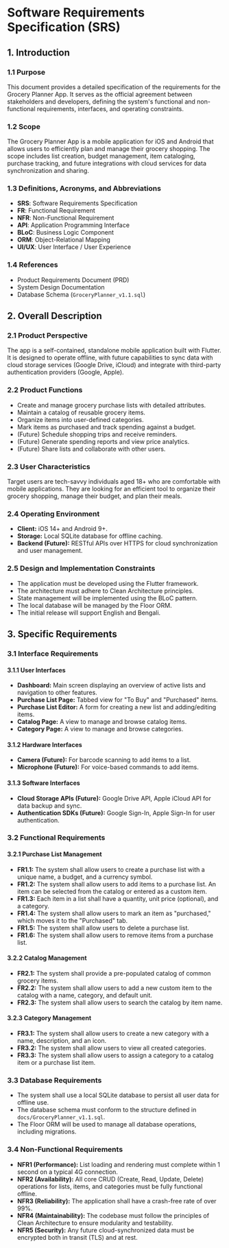 # Software Requirements Specification (SRS)

## 1. Introduction

### 1.1 Purpose

This document provides a detailed specification of the requirements for the Grocery Planner App. It serves as the official agreement between stakeholders and developers, defining the system's functional and non-functional requirements, interfaces, and operating constraints.

### 1.2 Scope

The Grocery Planner App is a mobile application for iOS and Android that allows users to efficiently plan and manage their grocery shopping. The scope includes list creation, budget management, item cataloging, purchase tracking, and future integrations with cloud services for data synchronization and sharing.

### 1.3 Definitions, Acronyms, and Abbreviations

-   **SRS**: Software Requirements Specification
-   **FR**: Functional Requirement
-   **NFR**: Non-Functional Requirement
-   **API**: Application Programming Interface
-   **BLoC**: Business Logic Component
-   **ORM**: Object-Relational Mapping
-   **UI/UX**: User Interface / User Experience

### 1.4 References

-   Product Requirements Document (PRD)
-   System Design Documentation
-   Database Schema (`GroceryPlanner_v1.1.sql`)

## 2. Overall Description

### 2.1 Product Perspective

The app is a self-contained, standalone mobile application built with Flutter. It is designed to operate offline, with future capabilities to sync data with cloud storage services (Google Drive, iCloud) and integrate with third-party authentication providers (Google, Apple).

### 2.2 Product Functions

-   Create and manage grocery purchase lists with detailed attributes.
-   Maintain a catalog of reusable grocery items.
-   Organize items into user-defined categories.
-   Mark items as purchased and track spending against a budget.
-   (Future) Schedule shopping trips and receive reminders.
-   (Future) Generate spending reports and view price analytics.
-   (Future) Share lists and collaborate with other users.

### 2.3 User Characteristics

Target users are tech-savvy individuals aged 18+ who are comfortable with mobile applications. They are looking for an efficient tool to organize their grocery shopping, manage their budget, and plan their meals.

### 2.4 Operating Environment

-   **Client:** iOS 14+ and Android 9+.
-   **Storage:** Local SQLite database for offline caching.
-   **Backend (Future):** RESTful APIs over HTTPS for cloud synchronization and user management.

### 2.5 Design and Implementation Constraints

-   The application must be developed using the Flutter framework.
-   The architecture must adhere to Clean Architecture principles.
-   State management will be implemented using the BLoC pattern.
-   The local database will be managed by the Floor ORM.
-   The initial release will support English and Bengali.

## 3. Specific Requirements

### 3.1 Interface Requirements

#### 3.1.1 User Interfaces

-   **Dashboard:** Main screen displaying an overview of active lists and navigation to other features.
-   **Purchase List Page:** Tabbed view for "To Buy" and "Purchased" items.
-   **Purchase List Editor:** A form for creating a new list and adding/editing items.
-   **Catalog Page:** A view to manage and browse catalog items.
-   **Category Page:** A view to manage and browse categories.

#### 3.1.2 Hardware Interfaces

-   **Camera (Future):** For barcode scanning to add items to a list.
-   **Microphone (Future):** For voice-based commands to add items.

#### 3.1.3 Software Interfaces

-   **Cloud Storage APIs (Future):** Google Drive API, Apple iCloud API for data backup and sync.
-   **Authentication SDKs (Future):** Google Sign-In, Apple Sign-In for user authentication.

### 3.2 Functional Requirements

#### 3.2.1 Purchase List Management

-   **FR1.1:** The system shall allow users to create a purchase list with a unique name, a budget, and a currency symbol.
-   **FR1.2:** The system shall allow users to add items to a purchase list. An item can be selected from the catalog or entered as a custom item.
-   **FR1.3:** Each item in a list shall have a quantity, unit price (optional), and a category.
-   **FR1.4:** The system shall allow users to mark an item as "purchased," which moves it to the "Purchased" tab.
-   **FR1.5:** The system shall allow users to delete a purchase list.
-   **FR1.6:** The system shall allow users to remove items from a purchase list.

#### 3.2.2 Catalog Management

-   **FR2.1:** The system shall provide a pre-populated catalog of common grocery items.
-   **FR2.2:** The system shall allow users to add a new custom item to the catalog with a name, category, and default unit.
-   **FR2.3:** The system shall allow users to search the catalog by item name.

#### 3.2.3 Category Management

-   **FR3.1:** The system shall allow users to create a new category with a name, description, and an icon.
-   **FR3.2:** The system shall allow users to view all created categories.
-   **FR3.3:** The system shall allow users to assign a category to a catalog item or a purchase list item.

### 3.3 Database Requirements

-   The system shall use a local SQLite database to persist all user data for offline use.
-   The database schema must conform to the structure defined in `docs/GroceryPlanner_v1.1.sql`.
-   The Floor ORM will be used to manage all database operations, including migrations.

### 3.4 Non-Functional Requirements

-   **NFR1 (Performance):** List loading and rendering must complete within 1 second on a typical 4G connection.
-   **NFR2 (Availability):** All core CRUD (Create, Read, Update, Delete) operations for lists, items, and categories must be fully functional offline.
-   **NFR3 (Reliability):** The application shall have a crash-free rate of over 99%.
-   **NFR4 (Maintainability):** The codebase must follow the principles of Clean Architecture to ensure modularity and testability.
-   **NFR5 (Security):** Any future cloud-synchronized data must be encrypted both in transit (TLS) and at rest.
